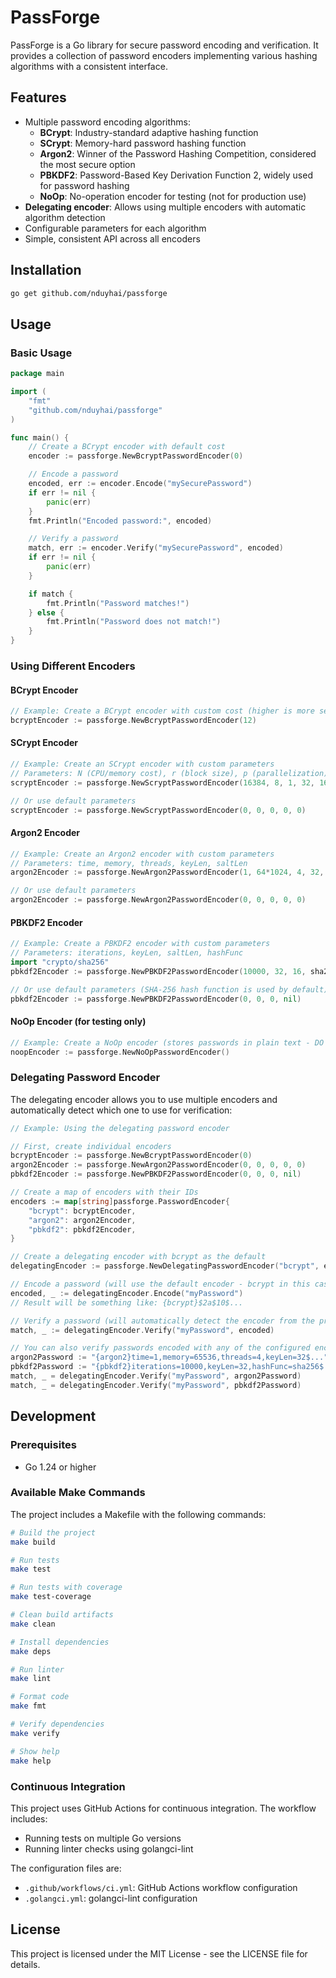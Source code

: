# PassForge

PassForge is a Go library for secure password encoding and verification. It provides a collection of password encoders implementing various hashing algorithms with a consistent interface.

## Features

- Multiple password encoding algorithms:
  - **BCrypt**: Industry-standard adaptive hashing function
  - **SCrypt**: Memory-hard password hashing function
  - **Argon2**: Winner of the Password Hashing Competition, considered the most secure option
  - **PBKDF2**: Password-Based Key Derivation Function 2, widely used for password hashing
  - **NoOp**: No-operation encoder for testing (not for production use)
- **Delegating encoder**: Allows using multiple encoders with automatic algorithm detection
- Configurable parameters for each algorithm
- Simple, consistent API across all encoders

## Installation

```bash
go get github.com/nduyhai/passforge
```

## Usage

### Basic Usage

```go
package main

import (
    "fmt"
    "github.com/nduyhai/passforge" 
)

func main() {
    // Create a BCrypt encoder with default cost
    encoder := passforge.NewBcryptPasswordEncoder(0)

    // Encode a password
    encoded, err := encoder.Encode("mySecurePassword")
    if err != nil {
        panic(err)
    }
    fmt.Println("Encoded password:", encoded)

    // Verify a password
    match, err := encoder.Verify("mySecurePassword", encoded)
    if err != nil {
        panic(err)
    }

    if match {
        fmt.Println("Password matches!")
    } else {
        fmt.Println("Password does not match!")
    }
}
```

### Using Different Encoders

#### BCrypt Encoder

```go
// Example: Create a BCrypt encoder with custom cost (higher is more secure but slower)
bcryptEncoder := passforge.NewBcryptPasswordEncoder(12)
```

#### SCrypt Encoder

```go
// Example: Create an SCrypt encoder with custom parameters
// Parameters: N (CPU/memory cost), r (block size), p (parallelization), keyLen, saltLen
scryptEncoder := passforge.NewScryptPasswordEncoder(16384, 8, 1, 32, 16)

// Or use default parameters
scryptEncoder := passforge.NewScryptPasswordEncoder(0, 0, 0, 0, 0)
```

#### Argon2 Encoder

```go
// Example: Create an Argon2 encoder with custom parameters
// Parameters: time, memory, threads, keyLen, saltLen
argon2Encoder := passforge.NewArgon2PasswordEncoder(1, 64*1024, 4, 32, 16)

// Or use default parameters
argon2Encoder := passforge.NewArgon2PasswordEncoder(0, 0, 0, 0, 0)
```

#### PBKDF2 Encoder

```go
// Example: Create a PBKDF2 encoder with custom parameters
// Parameters: iterations, keyLen, saltLen, hashFunc
import "crypto/sha256"
pbkdf2Encoder := passforge.NewPBKDF2PasswordEncoder(10000, 32, 16, sha256.New)

// Or use default parameters (SHA-256 hash function is used by default)
pbkdf2Encoder := passforge.NewPBKDF2PasswordEncoder(0, 0, 0, nil)
```

#### NoOp Encoder (for testing only)

```go
// Example: Create a NoOp encoder (stores passwords in plain text - DO NOT USE IN PRODUCTION)
noopEncoder := passforge.NewNoOpPasswordEncoder()
```

### Delegating Password Encoder

The delegating encoder allows you to use multiple encoders and automatically detect which one to use for verification:

```go
// Example: Using the delegating password encoder

// First, create individual encoders
bcryptEncoder := passforge.NewBcryptPasswordEncoder(0)
argon2Encoder := passforge.NewArgon2PasswordEncoder(0, 0, 0, 0, 0)
pbkdf2Encoder := passforge.NewPBKDF2PasswordEncoder(0, 0, 0, nil)

// Create a map of encoders with their IDs
encoders := map[string]passforge.PasswordEncoder{
    "bcrypt": bcryptEncoder,
    "argon2": argon2Encoder,
    "pbkdf2": pbkdf2Encoder,
}

// Create a delegating encoder with bcrypt as the default
delegatingEncoder := passforge.NewDelegatingPasswordEncoder("bcrypt", encoders)

// Encode a password (will use the default encoder - bcrypt in this case)
encoded, _ := delegatingEncoder.Encode("myPassword")
// Result will be something like: {bcrypt}$2a$10$...

// Verify a password (will automatically detect the encoder from the prefix)
match, _ := delegatingEncoder.Verify("myPassword", encoded)

// You can also verify passwords encoded with any of the configured encoders
argon2Password := "{argon2}time=1,memory=65536,threads=4,keyLen=32$..."
pbkdf2Password := "{pbkdf2}iterations=10000,keyLen=32,hashFunc=sha256$..."
match, _ = delegatingEncoder.Verify("myPassword", argon2Password)
match, _ = delegatingEncoder.Verify("myPassword", pbkdf2Password)
```

## Development

### Prerequisites

- Go 1.24 or higher

### Available Make Commands

The project includes a Makefile with the following commands:

```bash
# Build the project
make build

# Run tests
make test

# Run tests with coverage
make test-coverage

# Clean build artifacts
make clean

# Install dependencies
make deps

# Run linter
make lint

# Format code
make fmt

# Verify dependencies
make verify

# Show help
make help
```

### Continuous Integration

This project uses GitHub Actions for continuous integration. The workflow includes:

- Running tests on multiple Go versions
- Running linter checks using golangci-lint

The configuration files are:
- `.github/workflows/ci.yml`: GitHub Actions workflow configuration
- `.golangci.yml`: golangci-lint configuration

## License

This project is licensed under the MIT License - see the LICENSE file for details.
